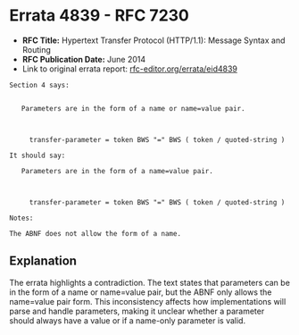 # Errata 4839 - RFC 7230

- **RFC Title:** Hypertext Transfer Protocol (HTTP/1.1): Message Syntax and Routing
- **RFC Publication Date:** June 2014
- Link to original errata report: [rfc-editor.org/errata/eid4839](https://www.rfc-editor.org/errata/eid4839)

```
Section 4 says:


   Parameters are in the form of a name or name=value pair.

     transfer-parameter = token BWS "=" BWS ( token / quoted-string )

It should say:

   Parameters are in the form of a name=value pair.

     transfer-parameter = token BWS "=" BWS ( token / quoted-string )

Notes:

The ABNF does not allow the form of a name.
```

## Explanation

The errata highlights a contradiction. The text states that parameters can be in the form of a name or name=value pair, but the ABNF only allows the name=value pair form. This inconsistency affects how implementations will parse and handle parameters, making it unclear whether a parameter should always have a value or if a name-only parameter is valid.
